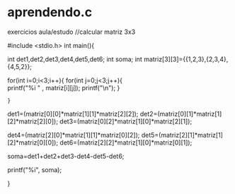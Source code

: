 # aprendendo.c
exercícios aula/estudo
//calcular matriz 3x3

#include <stdio.h>
int main(){

int det1,det2,det3,det4,det5,det6;
int soma;
int matriz[3][3]={{1,2,3},{2,3,4},{4,5,2}};

for(int i=0;i<3;i++){
	for(int j=0;j<3;j++){	
		printf("%i " , matriz[i][j]);
		printf("\n");
		}
	
	}

det1=(matriz[0][0]*matriz[1][1]*matriz[2][2]);
det2=(matriz[0][1]*matriz[1][2]*matriz[2][0]);
det3=(matriz[0][2]*matriz[1][0]*matriz[2][1]);

det4=(matriz[2][0]*matriz[1][1]*matriz[0][2]);
det5=(matriz[2][1]*matriz[1][2]*matriz[0][0]);
det6=(matriz[2][2]*matriz[1][0]*matriz[0][1]);

soma=det1+det2+det3-det4-det5-det6;

printf("%i", soma);

}
